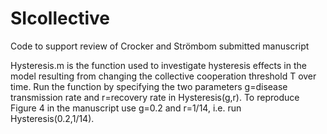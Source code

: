 # SIcollective
Code to support review of Crocker and Strömbom submitted manuscript

Hysteresis.m is the function used to investigate hysteresis effects in the model resulting from changing the collective cooperation threshold T over time. Run the function by specifying the two parameters g=disease transmission rate and r=recovery rate in Hysteresis(g,r). To reproduce Figure 4 in the manuscript use g=0.2 and r=1/14, i.e. run Hysteresis(0.2,1/14). 
